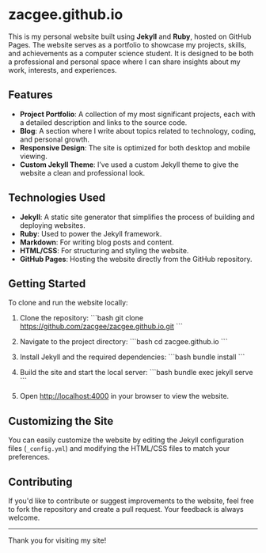 
# zacgee.github.io

This is my personal website built using **Jekyll** and **Ruby**, hosted on GitHub Pages. The website serves as a portfolio to showcase my projects, skills, and achievements as a computer science student. It is designed to be both a professional and personal space where I can share insights about my work, interests, and experiences.

## Features

- **Project Portfolio**: A collection of my most significant projects, each with a detailed description and links to the source code.
- **Blog**: A section where I write about topics related to technology, coding, and personal growth.
- **Responsive Design**: The site is optimized for both desktop and mobile viewing.
- **Custom Jekyll Theme**: I’ve used a custom Jekyll theme to give the website a clean and professional look.

## Technologies Used

- **Jekyll**: A static site generator that simplifies the process of building and deploying websites.
- **Ruby**: Used to power the Jekyll framework.
- **Markdown**: For writing blog posts and content.
- **HTML/CSS**: For structuring and styling the website.
- **GitHub Pages**: Hosting the website directly from the GitHub repository.

## Getting Started

To clone and run the website locally:

1. Clone the repository:
    \`\`\`bash
    git clone https://github.com/zacgee/zacgee.github.io.git
    \`\`\`

2. Navigate to the project directory:
    \`\`\`bash
    cd zacgee.github.io
    \`\`\`

3. Install Jekyll and the required dependencies:
    \`\`\`bash
    bundle install
    \`\`\`

4. Build the site and start the local server:
    \`\`\`bash
    bundle exec jekyll serve
    \`\`\`

5. Open [http://localhost:4000](http://localhost:4000) in your browser to view the website.

## Customizing the Site

You can easily customize the website by editing the Jekyll configuration files (`_config.yml`) and modifying the HTML/CSS files to match your preferences.

## Contributing

If you'd like to contribute or suggest improvements to the website, feel free to fork the repository and create a pull request. Your feedback is always welcome.

---

Thank you for visiting my site!

